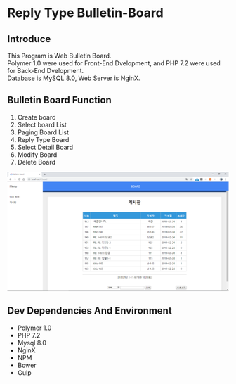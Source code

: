 # Reply Type Bulletin-Board

## Introduce
This Program is Web Bulletin Board.<br>
Polymer 1.0 were used for Front-End Dvelopment, and PHP 7.2 were used for Back-End Dvelopment.<br>
Database is MySQL 8.0, Web Server is NginX.

## Bulletin Board Function
1. Create board
1. Select board List
1. Paging Board List 
1. Reply Type Board
1. Select Detail Board
1. Modify Board
1. Delete Board

![main][logo]

## Dev Dependencies And Environment
* Polymer 1.0
* PHP 7.2
* Mysql 8.0
* NginX
* NPM
* Bower
* Gulp

[logo]: ./client/images/board.png